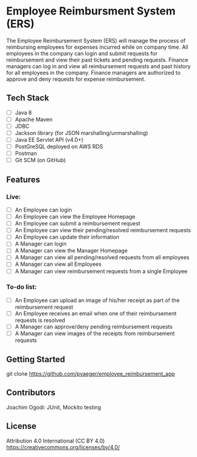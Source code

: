 # Employee Reimbursment System (ERS)

The Employee Reimbursement System (ERS) will manage the process of reimbursing employees for expenses incurred while on company time. All employees in the company can login and submit requests for reimbursement and view their past tickets and pending requests. Finance managers can log in and view all reimbursement requests and past history for all employees in the company. Finance managers are authorized to approve and deny requests for expense reimbursement.

## Tech Stack
- [ ] Java 8
- [ ] Apache Maven
- [ ] JDBC
- [ ] Jackson library (for JSON marshalling/unmarshalling)
- [ ] Java EE Servlet API (v4.0+)
- [ ] PostGreSQL deployed on AWS RDS
- [ ] Postman
- [ ] Git SCM (on GitHub)

## Features 
### Live:
- [ ] An Employee can login
- [ ] An Employee can view the Employee Homepage
- [ ] An Employee can submit a reimbursement request
- [ ] An Employee can view their pending/resolved reimbursement requests
- [ ] An Employee can update their information
- [ ] A Manager can login
- [ ] A Manager can view the Manager Homepage
- [ ] A Manager can view all pending/resolved requests from all employees
- [ ] A Manager can view all Employees
- [ ] A Manager can view reimbursement requests from a single Employee 
### To-do list:
- [ ] An Employee can upload an image of his/her receipt as part of the reimbursement request 
- [ ] An Employee receives an email when one of their reimbursement requests is resolved
- [ ] A Manager can approve/deny pending reimbursement requests
- [ ] A Manager can view images of the receipts from reimbursement requests

## Getting Started
git clone https://github.com/pyaeger/employee_reimbursement_app

## Contributors
Joachim Ogodi: JUnit, Mockito testing

## License
Attribution 4.0 International (CC BY 4.0) https://creativecommons.org/licenses/by/4.0/
